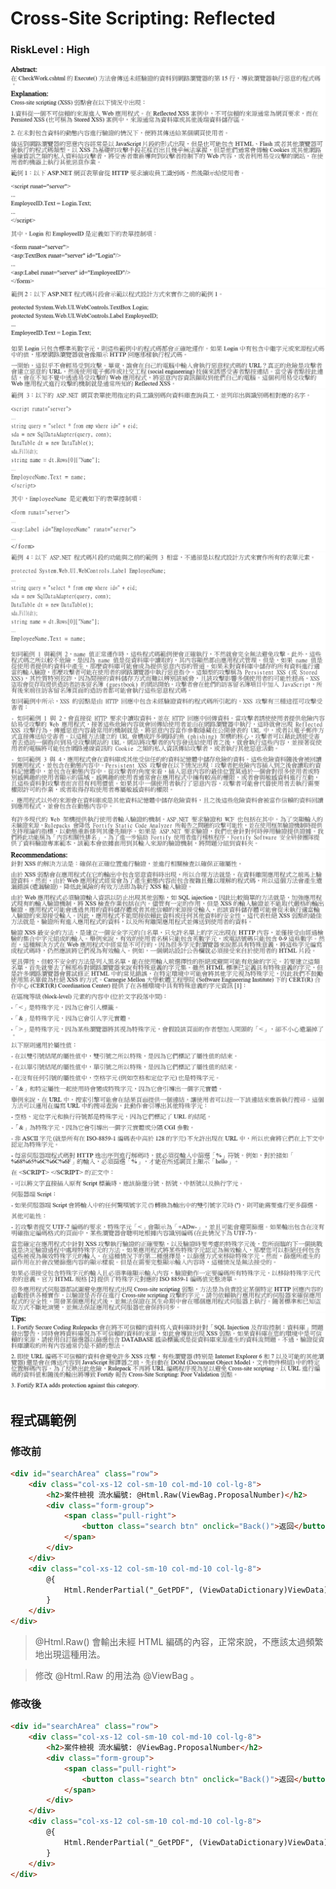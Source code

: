 # Cross-Site Scripting: Reflected

### RiskLevel : High

![Cross-Site_Scripting_Reflected_1](/Fortify/High/Cross-Site_Scripting_Reflected/Cross-Site_Scripting_Reflected_1.png "Cross-Site_Scripting_Reflected")
![Cross-Site_Scripting_Reflected_2](/Fortify/High/Cross-Site_Scripting_Reflected/Cross-Site_Scripting_Reflected_2.png "Cross-Site_Scripting_Reflected")
![Cross-Site_Scripting_Reflected_3](/Fortify/High/Cross-Site_Scripting_Reflected/Cross-Site_Scripting_Reflected_3.png "Cross-Site_Scripting_Reflected")
![Cross-Site_Scripting_Reflected_4](/Fortify/High/Cross-Site_Scripting_Reflected/Cross-Site_Scripting_Reflected_4.png "Cross-Site_Scripting_Reflected")
![Cross-Site_Scripting_Reflected_5](/Fortify/High/Cross-Site_Scripting_Reflected/Cross-Site_Scripting_Reflected_5.png "Cross-Site_Scripting_Reflected")
![Cross-Site_Scripting_Reflected_6](/Fortify/High/Cross-Site_Scripting_Reflected/Cross-Site_Scripting_Reflected_6.png "Cross-Site_Scripting_Reflected")
![Cross-Site_Scripting_Reflected_7](/Fortify/High/Cross-Site_Scripting_Reflected/Cross-Site_Scripting_Reflected_7.png "Cross-Site_Scripting_Reflected")
![Cross-Site_Scripting_Reflected_8](/Fortify/High/Cross-Site_Scripting_Reflected/Cross-Site_Scripting_Reflected_8.png "Cross-Site_Scripting_Reflected")
![Cross-Site_Scripting_Reflected_9](/Fortify/High/Cross-Site_Scripting_Reflected/Cross-Site_Scripting_Reflected_9.png "Cross-Site_Scripting_Reflected")

## 程式碼範例

### 修改前

``` HTML
<div id="searchArea" class="row">
    <div class="col-xs-12 col-sm-10 col-md-10 col-lg-8">
        <h2>案件檢視 流水編號: @Html.Raw(ViewBag.ProposalNumber)</h2>
        <div class="form-group">
            <span class="pull-right">
                <button class="search btn" onclick="Back()">返回</button>
            </span>
        </div>
    </div>
    <div class="col-xs-12 col-sm-10 col-md-10 col-lg-8">
        @{
            Html.RenderPartial("_GetPDF", (ViewDataDictionary)ViewData);
        }
    </div>
</div>
```

> @Html.Raw() 會輸出未經 HTML 編碼的內容，正常來說，不應該太過頻繁地出現這種用法。

> 修改 @Html.Raw 的用法為 @ViewBag 。

### 修改後

```HTML
<div id="searchArea" class="row">
    <div class="col-xs-12 col-sm-10 col-md-10 col-lg-8">
        <h2>案件檢視 流水編號: @ViewBag.ProposalNumber</h2>
        <div class="form-group">
            <span class="pull-right">
                <button class="search btn" onclick="Back()">返回</button>
            </span>
        </div>
    </div>
    <div class="col-xs-12 col-sm-10 col-md-10 col-lg-8">
        @{
            Html.RenderPartial("_GetPDF", (ViewDataDictionary)ViewData);
        }
    </div>
</div>
```